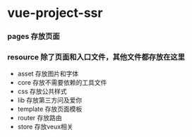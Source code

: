 # vue-project-ssr

### pages 存放页面
### resource 除了页面和入口文件，其他文件都存放在这里
* asset 存放图片和字体
* core 存放不需要依赖的工具文件
* css 存放公共样式
* lib 存放第三方问及爱你
* template 存放页面模板
* router 存放路由
* store 存放veux相关
